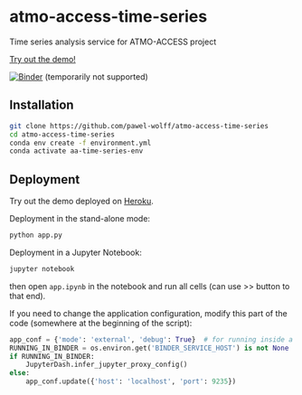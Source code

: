 # atmo-access-time-series
Time series analysis service for ATMO-ACCESS project

[Try out the demo!](https://atmo-access-time-series.herokuapp.com/)

[![Binder](https://notebooks.gesis.org/binder/badge_logo.svg)](https://mybinder.org/v2/gh/pawel-wolff/atmo-access-time-series/HEAD?urlpath=/tree/app.ipynb) (temporarily not supported)

## Installation
```sh
git clone https://github.com/pawel-wolff/atmo-access-time-series
cd atmo-access-time-series
conda env create -f environment.yml
conda activate aa-time-series-env
```

## Deployment
Try out the demo deployed on [Heroku](https://atmo-access-time-series.herokuapp.com/).

Deployment in the stand-alone mode:
```sh
python app.py
```

Deployment in a Jupyter Notebook:
```sh
jupyter notebook
```
then open `app.ipynb` in the notebook and run all cells (can use >> button to that end).

If you need to change the application configuration, modify this part of the code (somewhere at the beginning of the script):
```python
app_conf = {'mode': 'external', 'debug': True}  # for running inside a Jupyter notebook change 'mode' to 'inline'
RUNNING_IN_BINDER = os.environ.get('BINDER_SERVICE_HOST') is not None
if RUNNING_IN_BINDER:
    JupyterDash.infer_jupyter_proxy_config()
else:
    app_conf.update({'host': 'localhost', 'port': 9235})
```
